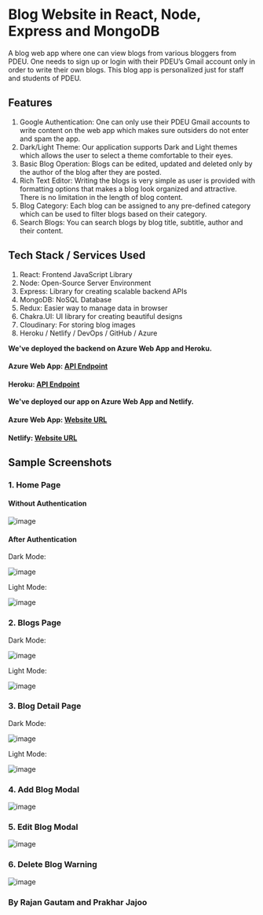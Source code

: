 # Blog Website in React, Node, Express and MongoDB

A blog web app where one can view blogs from various bloggers from PDEU. One needs to sign up
or login with their PDEU’s Gmail account only in order to write their own blogs. This blog app is
personalized just for staff and students of PDEU.

## Features
1. Google Authentication: 
One can only use their PDEU Gmail accounts to write content on the 
web app which makes sure outsiders do not enter and spam the app.
2. Dark/Light Theme: 
Our application supports Dark and Light themes which allows the user to 
select a theme comfortable to their eyes. 
3. Basic Blog Operation: 
Blogs can be edited, updated and deleted only by the author of the blog
after they are posted.
5. Rich Text Editor: 
Writing the blogs is very simple as user is provided with formatting options 
that makes a blog look organized and attractive. There is no limitation in the length of blog 
content. 
5. Blog Category: 
Each blog can be assigned to any pre-defined category which can be used to 
filter blogs based on their category. 
6. Search Blogs:
You can search blogs by blog title, subtitle, author and their content.

## Tech Stack / Services Used

1. React: Frontend JavaScript Library
2. Node: Open-Source Server Environment
3. Express: Library for creating scalable backend APIs
4. MongoDB: NoSQL Database
5. Redux: Easier way to manage data in browser
6. Chakra.UI: UI library for creating beautiful designs
7. Cloudinary: For storing blog images
8. Heroku / Netlify / DevOps / GitHub / Azure

**We've deployed the backend on Azure Web App and Heroku.**

#### Azure Web App: [API Endpoint](https://awt-lab-blog-website-api.azurewebsites.net)

#### Heroku: [API Endpoint](https://awt-lab-blog-website-api.herokuapp.com)

**We've deployed our app on Azure Web App and Netlify.**

#### Azure Web App: [Website URL](https://awt-lab-blog-website.azurewebsites.net)

#### Netlify: [Website URL](https://awt-lab-blog-website.netlify.app)

## Sample Screenshots

### 1. Home Page

#### Without Authentication

![image](https://user-images.githubusercontent.com/71542496/165356419-dedf5ba1-b681-4ba5-ab3a-b385da8ed01d.png)

#### After Authentication

Dark Mode:

![image](https://user-images.githubusercontent.com/71542496/165356339-1c146a2c-9c3d-430b-b1b6-27bac3fb4b05.png)

Light Mode:

![image](https://user-images.githubusercontent.com/71542496/165356493-4372585a-4dc6-4439-a8ef-3446cc295990.png)

### 2. Blogs Page

Dark Mode:

![image](https://user-images.githubusercontent.com/71542496/165356625-e860d1fd-ea3a-4f2e-a221-8f5ab272f2c7.png)

Light Mode:

![image](https://user-images.githubusercontent.com/71542496/165356789-2b228fcc-9eb2-4ab2-8015-c7fe13159500.png)

### 3. Blog Detail Page

Dark Mode:

![image](https://user-images.githubusercontent.com/71542496/165356871-bc48061a-20ba-4020-a663-fe0b162ed462.png)

Light Mode:

![image](https://user-images.githubusercontent.com/71542496/165356937-b5a35730-f821-4790-8d8e-cb9c11b90b13.png)

### 4. Add Blog Modal

![image](https://user-images.githubusercontent.com/71542496/165357070-467c8513-c716-496a-9ccf-e02d95705ada.png)

### 5. Edit Blog Modal

![image](https://user-images.githubusercontent.com/71542496/165357119-55d3b77b-dc8e-4289-8ed5-adc2f36b78fe.png)

### 6. Delete Blog Warning

![image](https://user-images.githubusercontent.com/71542496/165357179-9aa68a49-60bc-4d0d-8e3e-026a9f7ee465.png)

### By Rajan Gautam and Prakhar Jajoo
